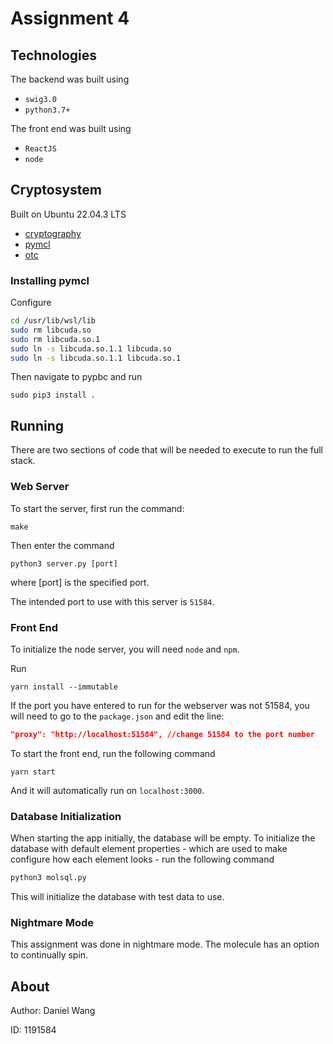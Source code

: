# Assignment 4

## Technologies

The backend was built using

- `swig3.0`
- `python3.7+`

The front end was built using

- `ReactJS`
- `node`

## Cryptosystem

Built on Ubuntu 22.04.3 LTS

- [cryptography](https://pypi.org/project/cryptography/)
- [pymcl](https://github.com/Jemtaly/pymcl)
- [otc](https://pypi.org/project/otc/)

### Installing pymcl

Configure

```bash
cd /usr/lib/wsl/lib
sudo rm libcuda.so
sudo rm libcuda.so.1
sudo ln -s libcuda.so.1.1 libcuda.so
sudo ln -s libcuda.so.1.1 libcuda.so.1
```

Then navigate to pypbc and run

```
sudo pip3 install .
```

## Running

There are two sections of code that will be needed to execute to run the full stack.

### Web Server

To start the server, first run the command:

```
make
```

Then enter the command

```
python3 server.py [port]
```

where [port] is the specified port.

The intended port to use with this server is `51584`.

### Front End

To initialize the node server, you will need `node` and `npm`.

Run

```
yarn install --immutable
```

If the port you have entered to run for the webserver was not 51584, you will need to go to the `package.json` and edit the line:

```json
"proxy": "http://localhost:51584", //change 51584 to the port number
```

To start the front end, run the following command

```
yarn start
```

And it will automatically run on `localhost:3000`.

### Database Initialization

When starting the app initially, the database will be empty. To initialize the database with default element properties - which are used to make configure how each element looks - run the following command

```bash
python3 molsql.py
```

This will initialize the database with test data to use.

### Nightmare Mode

This assignment was done in nightmare mode.
The molecule has an option to continually spin.

## About

Author: Daniel Wang

ID: 1191584
